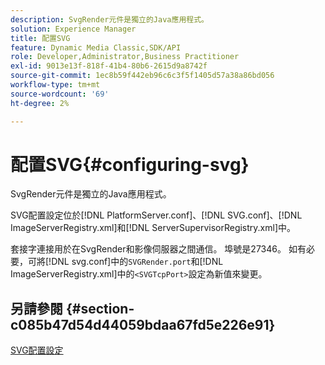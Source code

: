 ```yaml
---
description: SvgRender元件是獨立的Java應用程式。
solution: Experience Manager
title: 配置SVG
feature: Dynamic Media Classic,SDK/API
role: Developer,Administrator,Business Practitioner
exl-id: 9013e13f-818f-41b4-80b6-2615d9a8742f
source-git-commit: 1ec8b59f442eb96c6c3f5f1405d57a38a86bd056
workflow-type: tm+mt
source-wordcount: '69'
ht-degree: 2%

---
```


# 配置SVG{#configuring-svg}

SvgRender元件是獨立的Java應用程式。

SVG配置設定位於[!DNL PlatformServer.conf]、[!DNL SVG.conf]、[!DNL ImageServerRegistry.xml]和[!DNL ServerSupervisorRegistry.xml]中。

套接字連接用於在SvgRender和影像伺服器之間通信。 埠號是27346。 如有必要，可將[!DNL svg.conf]中的`SVGRender.port`和[!DNL ImageServerRegistry.xml]中的`<SVGTcpPort>`設定為新值來變更。

## 另請參閱 {#section-c085b47d54d44059bdaa67fd5e226e91}

[SVG配置設定](../../../is-api/image-serving-api-ref/c-configuration-and-administration/c-server-settings/r-svg.md#reference-232104868b2d4af9a4ac9c87552c0bb5)
